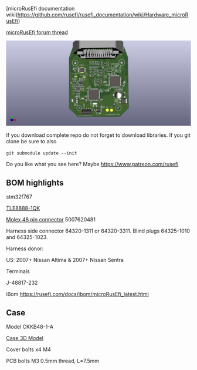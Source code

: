 [microRusEfi documentation wiki(https://github.com/rusefi/rusefi_documentation/wiki/Hardware_microRusEfi)


[microRusEfi forum thread](https://rusefi.com/forum/viewtopic.php?f=4&t=1538)

![img](microRusEfi.jpg)

If you download complete repo do not forget to download libraries. If you git clone be sure to also

`git submodule update --init`

Do you like what you see here? Maybe https://www.patreon.com/rusefi

## BOM highlights

stm32f767

[TLE8888-1QK](https://www.infineon.com/dgdl/Infineon-Infineon-TLE8888QK-DS-v01_02-EN.pdf?fileId=5546d4624f205c9a014f402ebd1c6095)

[Molex 48 pin connector](https://www.mouser.com/datasheet/2/276/5007620481_PCB_HEADERS-179151.pdf) 5007620481

Harness side connector 64320-1311 or 64320-3311. Blind plugs 64325-1010 and 64325-1023.


Harness donor:

US: 2007+ Nissan Altima & 2007+ Nissan Sentra


Terminals

J-48817-232


iBom https://rusefi.com/docs/ibom/microRusEfi_latest.html

## Case

Model CKKB48-1-A

[Case 3D Model](https://cad.onshape.com/documents/cce953328a88b521d5673ac5/w/e2d3a78cfb432482f5aac9ea/e/2eb39a31ab72390c6384f68c)

Cover bolts x4 M4

PCB bolts M3 0.5mm thread, L=7.5mm
